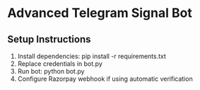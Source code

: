 # Advanced Telegram Signal Bot

## Setup Instructions
1. Install dependencies: pip install -r requirements.txt
2. Replace credentials in bot.py
3. Run bot: python bot.py
4. Configure Razorpay webhook if using automatic verification
